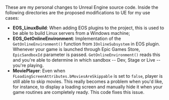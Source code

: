 These are my personal changes to Unreal Engine source code. Inside the following directories are the proposed modifications to UE for my use cases:
* **EOS_LinuxBuild**: When adding EOS plugins to the project, this is used to be able to build Linux servers from a Windows machine;
* **EOS_GetOnlineEnvironment**: Implementation of the `GetOnlineEnvironment()` function from `IOnlineSubsystem` in EOS plugin. Whenever your game is launched through Epic Games Store, `EpicSandboxId` parameter is passed. `GetOnlineEnvironment()` reads this and you're able to determine in which sandbox -- Dev, Stage or Live -- you're playing.
* **MoviePlayer**: Even when `FLoadingScreenAttributes.bMoviesAreSkippable` is set to `false`, player is still able to skip movies. This really becomes a problem when you'd like, for instance, to display a loading screen and manually hide it when your game routines are completely ready. This code fixes this issue.

